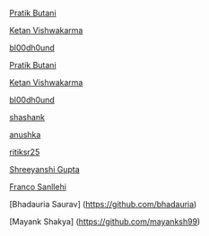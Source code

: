 [Pratik Butani](https://github.com/pratikbutani)

[Ketan Vishwakarma](https://github.com/ketanvishwakarma)

[bl00dh0und](https://github.com/bl00dh0und)

[Pratik Butani](https://github.com/pratikbutani)

[Ketan Vishwakarma](https://github.com/ketanvishwakarma)

[bl00dh0und](https://github.com/bl00dh0und)

[shashank](https://github.com/ShashankJaitly)

[anushka](https://github.com/AnushkaAgrawal23)

[ritiksr25](https://github.com/ritiksr25)

[Shreeyanshi Gupta](https://github.com/shrynshigupta06)

[Franco Sanllehi](https://github.com/DmACKGL)

[Bhadauria Saurav] (https://github.com/bhadauria)

[Mayank Shakya] (https://github.com/mayanksh99)
